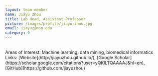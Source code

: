 ```yaml
---
layout: team-member
name: Jiayu Zhou
title: Lab Head, Assistant Professor
picture: /images/profile/jiayu-zhou.jpg
email: jiayuz@msu.edu
category: 0
---
```


<br/>
Areas of Interest: Machine learning, data mining, biomedical informatics
<br/>
Links: [Website](http://jiayuzhou.github.io/), [Google Scholar](https://scholar.google.com/citations?user=yQKlLTQAAAAJ&hl=en), [GitHub](https://github.com/jiayuzhou)
